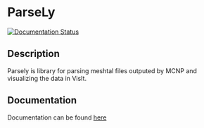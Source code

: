 # ParseLy
[![Documentation Status](https://readthedocs.org/projects/parsely/badge/?version=latest)](https://parsely.readthedocs.io/en/latest/?badge=latest)
## Description
Parsely is library for parsing meshtal files outputed by MCNP and visualizing the
data in VisIt.

## Documentation
Documentation can be found [here](https://parsely.readthedocs.io/en/latest/index.html)
